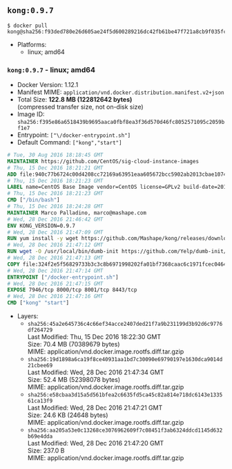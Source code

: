 ## `kong:0.9.7`

```console
$ docker pull kong@sha256:f93ded780e26d605ae24f5d600289216dc42fb61be47f721a8cb9f035fc3ff70
```

-	Platforms:
	-	linux; amd64

### `kong:0.9.7` - linux; amd64

-	Docker Version: 1.12.1
-	Manifest MIME: `application/vnd.docker.distribution.manifest.v2+json`
-	Total Size: **122.8 MB (122812642 bytes)**  
	(compressed transfer size, not on-disk size)
-	Image ID: `sha256:f395e86a6518439b9695aaca0fbf8ea3f36d570d46fc8052571095c2059bf1e7`
-	Entrypoint: `["\/docker-entrypoint.sh"]`
-	Default Command: `["kong","start"]`

```dockerfile
# Tue, 30 Aug 2016 18:18:45 GMT
MAINTAINER https://github.com/CentOS/sig-cloud-instance-images
# Thu, 15 Dec 2016 18:21:21 GMT
ADD file:940c77b6724c00d4208cc72169a63951eaa605672bcc5902ab2013cbae107434 in / 
# Thu, 15 Dec 2016 18:21:23 GMT
LABEL name=CentOS Base Image vendor=CentOS license=GPLv2 build-date=20161214
# Thu, 15 Dec 2016 18:21:23 GMT
CMD ["/bin/bash"]
# Thu, 15 Dec 2016 18:24:28 GMT
MAINTAINER Marco Palladino, marco@mashape.com
# Wed, 28 Dec 2016 21:46:42 GMT
ENV KONG_VERSION=0.9.7
# Wed, 28 Dec 2016 21:47:09 GMT
RUN yum install -y wget https://github.com/Mashape/kong/releases/download/$KONG_VERSION/kong-$KONG_VERSION.el7.noarch.rpm &&     yum clean all
# Wed, 28 Dec 2016 21:47:12 GMT
RUN wget -O /usr/local/bin/dumb-init https://github.com/Yelp/dumb-init/releases/download/v1.1.3/dumb-init_1.1.3_amd64 &&     chmod +x /usr/local/bin/dumb-init
# Wed, 28 Dec 2016 21:47:13 GMT
COPY file:324f2e5f56829733b3c3c8b6971998202fa01bf7368caac6c1971fcec0464e8c in /docker-entrypoint.sh 
# Wed, 28 Dec 2016 21:47:14 GMT
ENTRYPOINT ["/docker-entrypoint.sh"]
# Wed, 28 Dec 2016 21:47:15 GMT
EXPOSE 7946/tcp 8000/tcp 8001/tcp 8443/tcp
# Wed, 28 Dec 2016 21:47:16 GMT
CMD ["kong" "start"]
```

-	Layers:
	-	`sha256:45a2e645736c4c66ef34acce2407ded21f7a9b231199d3b92d6c9776df264729`  
		Last Modified: Thu, 15 Dec 2016 18:22:30 GMT  
		Size: 70.4 MB (70389679 bytes)  
		MIME: application/vnd.docker.image.rootfs.diff.tar.gzip
	-	`sha256:19d1898a6ca19f8ce40931aa1bd7c30090e69790197e1630dca9014d21cbee69`  
		Last Modified: Wed, 28 Dec 2016 21:47:34 GMT  
		Size: 52.4 MB (52398078 bytes)  
		MIME: application/vnd.docker.image.rootfs.diff.tar.gzip
	-	`sha256:e58cbaa3d15a5d561bfea2c6635fd5ca45c82a814e718dc6143e133561ca13f9`  
		Last Modified: Wed, 28 Dec 2016 21:47:21 GMT  
		Size: 24.6 KB (24648 bytes)  
		MIME: application/vnd.docker.image.rootfs.diff.tar.gzip
	-	`sha256:aa205a53e0c13268ce3076962609f7c08451f3ab6324ddcd1145d632b69e4dda`  
		Last Modified: Wed, 28 Dec 2016 21:47:20 GMT  
		Size: 237.0 B  
		MIME: application/vnd.docker.image.rootfs.diff.tar.gzip
